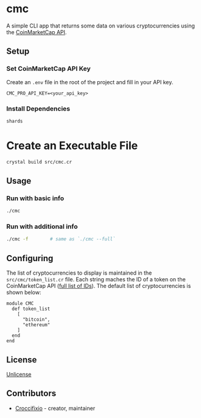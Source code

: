 # cmc

A simple CLI app that returns some data on various cryptocurrencies using the [CoinMarketCap API](https://coinmarketcap.com/api/).

## Setup

### Set CoinMarketCap API Key
Create an `.env` file in the root of the project and fill in your API key.
```
CMC_PRO_API_KEY=<your_api_key>
```

### Install Dependencies
```bash
shards
```

# Create an Executable File
```bash
crystal build src/cmc.cr
```

## Usage

### Run with basic info
```bash
./cmc
```

### Run with additional info
```bash
./cmc -f        # same as `./cmc --full`
```

## Configuring

The list of cryptocurrencies to display is maintained in the `src/cmc/token_list.cr` file. Each string maches the ID of a token on the CoinMarketCap API ([full list of IDs](https://api.coinmarketcap.com/v1/ticker/)). The default list of cryptocurrencies is shown below:

```crystal
module CMC
  def token_list
    [
      "bitcoin",
      "ethereum"
    ]
  end
end
```

## License

[Unlicense](http://unlicense.org/)

## Contributors

- [Croccifixio](https://github.com/[Croccifixio]) - creator, maintainer
